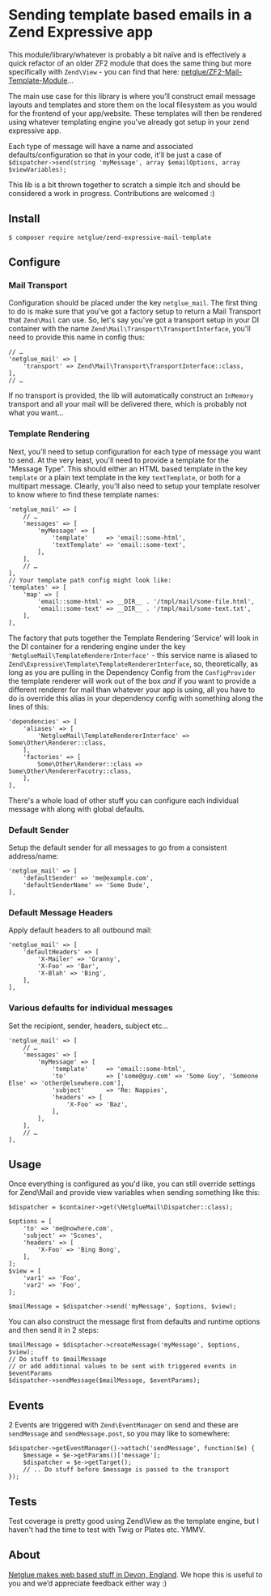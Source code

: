 # Sending template based emails in a Zend Expressive app

This module/library/whatever is probably a bit naïve and is effectively a quick refactor of an older ZF2 module that does the same thing but more specifically with `Zend\View` - you can find that here: [netglue/ZF2-Mail-Template-Module](https://github.com/netglue/ZF2-Mail-Template-Module)…

The main use case for this library is where you’ll construct email message layouts and templates and store them on the local filesystem as you would for the frontend of your app/website. These templates will then be rendered using whatever templating engine you've already got setup in your zend expressive app.

Each type of message will have a name and associated defaults/configuration so that in your code, it'll be just a case of `$dispatcher->send(string 'myMessage', array $emailOptions, array $viewVariables);`

This lib is a bit thrown together to scratch a simple itch and should be considered a work in progress. Contributions are welcomed :)

## Install

    $ composer require netglue/zend-expressive-mail-template

## Configure

### Mail Transport

Configuration should be placed under the key `netglue_mail`. The first thing to do is make sure that you've got a factory setup to return a Mail Transport that `Zend\Mail` can use. So, let's say you've got a transport setup in your DI container with the name `Zend\Mail\Transport\TransportInterface`, you'll need to provide this name in config thus:

    // …
    'netglue_mail' => [
        'transport' => Zend\Mail\Transport\TransportInterface::class,
    ],
    // …

If no transport is provided, the lib will automatically construct an `InMemory` transport and all your mail will be delivered there, which is probably not what you want…

### Template Rendering

Next, you'll need to setup configuration for each type of message you want to send. At the very least, you'll need to provide a template for the "Message Type". This should either an HTML based template in the key `template` or a plain text template in the key `textTemplate`, or both for a multipart message. Clearly, you'll also need to setup your template resolver to know where to find these template names:
    
    'netglue_mail' => [
        // …
        'messages' => [
            'myMessage' => [
                'template'     => 'email::some-html',
                'textTemplate' => 'email::some-text',
            ],
        ],
        // …
    ],
    // Your template path config might look like:
    'templates' => [
        'map' => [
            'email::some-html' => __DIR__ . '/tmpl/mail/some-file.html',
            'email::some-text' => __DIR__ . '/tmpl/mail/some-text.txt',
        ],
    ],

The factory that puts together the Template Rendering 'Service' will look in the DI container for a rendering engine under the key `'NetglueMail\TemplateRendererInterface'` - this service name is aliased to `Zend\Expressive\Template\TemplateRendererInterface`, so, theoretically, as long as you are pulling in the Dependency Config from the `ConfigProvider` the template renderer will work out of the box _and_ if you want to provide a different renderer for mail than whatever your app is using, all you have to do is override this alias in your dependency config with something along the lines of this:
    
    'dependencies' => [
        'aliases' => [
            'NetglueMail\TemplateRendererInterface' => Some\Other\Renderer::class,
        ],
        'factories' => [
            Some\Other\Renderer::class => Some\Other\RendererFacotry::class,
        ],  
    ],

There's a whole load of other stuff you can configure each individual message with along with global defaults. 

### Default Sender

Setup the default sender for all messages to go from a consistent address/name:
    
    'netglue_mail' => [
        'defaultSender' => 'me@example.com',
        'defaultSenderName' => 'Some Dude',
    ],

### Default Message Headers

Apply default headers to all outbound mail:
    
    'netglue_mail' => [
        'defaultHeaders' => [
            'X-Mailer' => 'Granny',
            'X-Foo' => 'Bar',
            'X-Blah' => 'Bing',
        ],
    ],

### Various defaults for individual messages

Set the recipient, sender, headers, subject etc…
    
    'netglue_mail' => [
        // …
        'messages' => [
            'myMessage' => [
                'template'     => 'email::some-html',
                'to'           => ['some@guy.com' => 'Some Guy', 'Someone Else' => 'other@elsewhere.com'],
                'subject'      => 'Re: Nappies',
                'headers' => [
                    'X-Foo' => 'Baz',
                ],
            ],
        ],
        // …
    ],
    

## Usage

Once everything is configured as you'd like, you can still override settings for Zend\Mail and provide view variables when sending something like this:
    
    $dispatcher = $container->get(\NetglueMail\Dispatcher::class);
    
    $options = [
        'to' => 'me@nowhere.com',
        'subject' => 'Scones',
        'headers' => [
            'X-Foo' => 'Bing Bong',
        ],
    ];
    $view = [
        'var1' => 'Foo',
        'var2' => 'Foo',
    ];
    
    $mailMessage = $dispatcher->send('myMessage', $options, $view);

You can also construct the message first from defaults and runtime options and then send it in 2 steps:

    $mailMessage = $disptacher->createMessage('myMessage', $options, $view);
    // Do stuff to $mailMessage
    // or add additional values to be sent with triggered events in $eventParams
    $dispatcher->sendMessage($mailMessage, $eventParams);
    
## Events

2 Events are triggered with `Zend\EventManager` on send and these are `sendMessage` and `sendMessage.post`, so you may like to somewhere:

    $dispatcher->getEventManager()->attach('sendMessage', function($e) {
        $message = $e->getParams()['message'];
        $dispatcher = $e->getTarget();
        // .. Do stuff before $message is passed to the transport
    });
    
## Tests

Test coverage is pretty good using Zend\View as the template engine, but I haven't had the time to test with Twig or Plates etc. YMMV.

## About

[Netglue makes web based stuff in Devon, England](https://netglue.uk). We hope this is useful to you and we’d appreciate feedback either way :)
